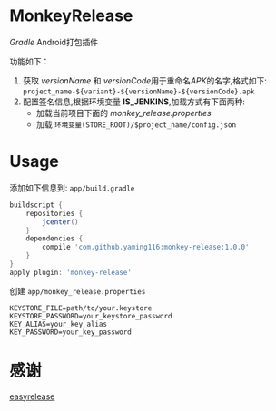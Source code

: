 MonkeyRelease
===

*Gradle* Android打包插件

功能如下：

1. 获取 *versionName* 和 *versionCode*用于重命名*APK*的名字,格式如下: `project_name-${variant}-${versionName}-${versionCode}.apk`
2. 配置签名信息,根据环境变量 **IS_JENKINS**,加载方式有下面两种:
    * 加载当前项目下面的 *monkey_release.properties*
    * 加载 `环境变量(STORE_ROOT)/$project_name/config.json`
    

Usage
===

添加如下信息到: `app/build.gradle`

```gradle
buildscript {
    repositories {
        jcenter()
    }
    dependencies {
        compile 'com.github.yaming116:monkey-release:1.0.0'
    }
}
apply plugin: 'monkey-release'
```

创建 `app/monkey_release.properties`

```properties
KEYSTORE_FILE=path/to/your.keystore
KEYSTORE_PASSWORD=your_keystore_password
KEY_ALIAS=your_key_alias
KEY_PASSWORD=your_key_password
```



感谢
===

[easyrelease](https://github.com/inloop/easyrelease)